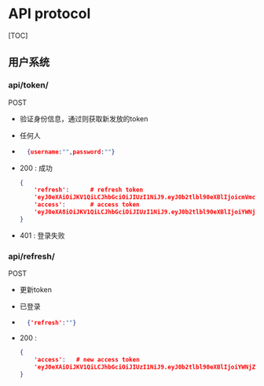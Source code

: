 # API protocol

[TOC]

## 用户系统

### api/token/

POST

- 验证身份信息，通过则获取新发放的token

- 任何人

- ```json
    {username:"",password:""}
    ```

- 200 : 成功

    ```json
    {
        'refresh': 		# refresh token
        'eyJ0eXAiOiJKV1QiLCJhbGciOiJIUzI1NiJ9.eyJ0b2tlbl90eXBlIjoicmVmcmVzaCIsImV4cCI6MTU3MTk4MDk5OCwianRpIjoiM2UwNzU0YWU2NmQ2NDZkYWJmZDc4OWE4YjQ1YjNjOGYiLCJ1c2VyX2lkIjoyfQ.YIEn2aJ9zkzjgpw0aN03VIHCZAmgpvohMkMAmMeQi9U',	
        'access': 		# access token
        'eyJ0eXA8iOiJKV1QiLCJhbGciOiJIUzI1NiJ9.eyJ0b2tlbl90eXBlIjoiYWNjZXNzIiwiZXhwIjoxNTcxODk4MTk4LCJqdGkiOiIwODZiMGIxMDVkMjQ0NGVhODNlMTg0NTIyYzc1YzEwZiIsInVzZXJfaWQiOjJ9.RVxrGW5b24JpCnLSJhkyONixMllJZOIe4Hj86TpCBp',		
    }
    ```

- 401 : 登录失败

### api/refresh/

POST

- 更新token

- 已登录

- ```json
    {'refresh':""}
    ```

- 200 : 

    ```json
    {
        'access': 	# new access token
        'eyJ0eXAiOiJKV1QiLCJhbGciOiJIUzI1NiJ9.eyJ0b2tlbl90eXBlIjoiYWNjZXNzIiwiZXhwIjoxNTcxODk4NDA3LCJqdGkiOiJmMjE1Y2ZiMzhjMTA0MDNlYTQ2ZTkwMjNhNGRiZDA2MSIsInVzZXJfaWQiOjJ9.QS4-AKNhnEEzlzCKJ2clFsjHzb5hSAp4Uk1waLyraRg'
    }
    ```

    

     